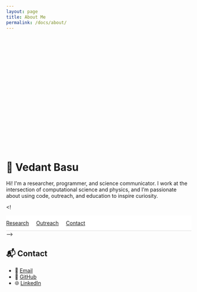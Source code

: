 ```yaml
---
layout: page
title: About Me
permalink: /docs/about/
---
```


<!-- Banner image -->
<div style="background: url('/docs/assets/images/banner_pole.png') center/cover no-repeat; height: 300px; border-radius: 12px; margin-bottom: 2rem;"></div>

# 👋 Vedant Basu

Hi! I'm a researcher, programmer, and science communicator. I work at the intersection of computational science and physics, and I’m passionate about using code, outreach, and education to inspire curiosity.

<!<!-- -- Sticky navigation -->
<nav style="position: sticky; top: 0; background: #fff; padding: 0.75rem 0; border-bottom: 1px solid #ddd; z-index: 100;">
  <a href="#research" style="margin-right: 1rem;">Research</a>
  <a href="#outreach" style="margin-right: 1rem;">Outreach</a>
  <a href="#contact">Contact</a>
</nav> -->



## 📬 <span id="contact">Contact</span>

- 📧 [Email](mailto:vbasu@icecube.wisc.edu)
- 💼 [GitHub](https://github.com/vedant8)
- 🌐 [LinkedIn](https://www.linkedin.com/in/vedant-basu-12b87611a/)

